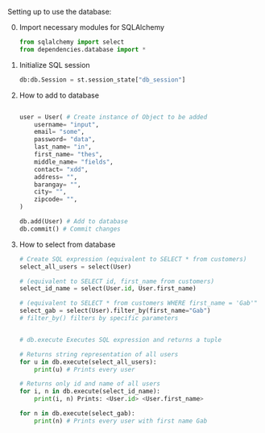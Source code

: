 Setting up to use the database:

0. Import necessary modules for SQLAlchemy

    ```python
    from sqlalchemy import select
    from dependencies.database import *
    ```

1. Initialize SQL session

    ```python
    db:db.Session = st.session_state["db_session"]
    ```

2. How to add to database

    ```python

    user = User( # Create instance of Object to be added
        username= "input",
        email= "some",
        password= "data",
        last_name= "in",
        first_name= "thes",
        middle_name= "fields",
        contact= "xdd",
        address= "",
        barangay= "",
        city= "",
        zipcode= "",
    )

    db.add(User) # Add to database
    db.commit() # Commit changes

    ```

3. How to select from database

    ```python
    # Create SQL expression (equivalent to SELECT * from customers)
    select_all_users = select(User) 
    
    # (equivalent to SELECT id, first_name from customers)
    select_id_name = select(User.id, User.first_name)

    # (equivalent to SELECT * from customers WHERE first_name = 'Gab'"
    select_gab = select(User).filter_by(first_name="Gab")
    # filter_by() filters by specific parameters


    # db.execute Executes SQL expression and returns a tuple
    
    # Returns string representation of all users
    for u in db.execute(select_all_users): 
        print(u) # Prints every user  

    # Returns only id and name of all users
    for i, n in db.execute(select_id_name):
        print(i, n) Prints: <User.id> <User.first_name>

    for n in db.execute(select_gab): 
        print(n) # Prints every user with first name Gab  